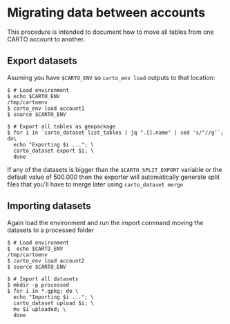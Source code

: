 # Migrating data between accounts

This procedure is intended to document how to move all tables from one CARTO account to another.

## Export datasets

Asuming you have `$CARTO_ENV` so `carto_env load` outputs to that location:

```shell
$ # Load environment
$ echo $CARTO_ENV 
/tmp/cartoenv
$ carto_env load account1
$ source $CARTO_ENV

$ # Export all tables as geopackage
$ for i in `carto_dataset list_tables | jq ".[].name" | sed 's/"//g'`; do\
  echo "Exporting $i ..."; \
  carto_dataset export $i; \
  done
```

If any of the datasets is bigger than the `$CARTO_SPLIT_EXPORT` variable or the default value of 500.000 then the exporter will automatically generate split files that you'll have to merge later using `carto_dataset merge`

## Importing datasets

Again load the environment and run the import command moving the datasets to a processed folder

```shell
$ # Load environment
$  echo $CARTO_ENV 
/tmp/cartoenv
$ carto_env load account2
$ source $CARTO_ENV

$ # Import all datasets
$ mkdir -p processed
$ for i in *.gpkg; do \
  echo "Importing $i ..."; \
  carto_dataset upload $i; \
  mv $i uploaded; \
  done
```
